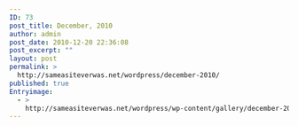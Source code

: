 ```yaml
---
ID: 73
post_title: December, 2010
author: admin
post_date: 2010-12-20 22:36:08
post_excerpt: ""
layout: post
permalink: >
  http://sameasiteverwas.net/wordpress/december-2010/
published: true
Entryimage:
  - >
    http://sameasiteverwas.net/wordpress/wp-content/gallery/december-2010/20101225_223143.jpg
---
```

<img class="ngg_displayed_gallery mceItem" alt="" src="http://sameasiteverwas.net/wordpress/index.php/nextgen-attach_to_post/preview/id--74" />